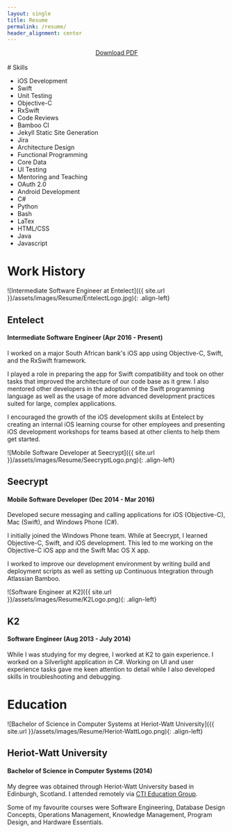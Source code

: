```yaml
---
layout: single
title: Resume
permalink: /resume/
header_alignment: center
---
```


<div style="text-align:center"> 
  <a href="https://gitlab.com/keeganrush/CV/raw/master/Keegan%20Rush%20CV.pdf">Download PDF</a>
</div>
<br/>
# Skills

<div>
  <ul class="skills-list">
    <li class="skill-5">iOS Development</li>
    <li class="skill-5">Swift</li>
    <li class="skill-5">Unit Testing</li>
    <li class="skill-5">Objective-C</li>
    <li class="skill-5">RxSwift</li>
    <li class="skill-5">Code Reviews</li>
    <li class="skill-5">Bamboo CI</li>
    <li class="skill-5">Jekyll Static Site Generation</li>
    <li class="skill-5">Jira</li>
    <li class="skill-4">Architecture Design</li>
    <li class="skill-4">Functional Programming</li>
    <li class="skill-4">Core Data</li>
    <li class="skill-4">UI Testing</li>
    <li class="skill-4">Mentoring and Teaching</li>
    <li class="skill-4">OAuth 2.0</li>
    <li class="skill-3">Android Development</li>
    <li class="skill-3">C#</li>
    <li class="skill-3">Python</li>
    <li class="skill-3">Bash</li>
    <li class="skill-3">LaTex</li>
    <li class="skill-3">HTML/CSS</li>
    <li class="skill-2">Java</li>
    <li class="skill-1">Javascript</li>
  </ul>
</div>

# Work History

![Intermediate Software Engineer at Entelect]({{ site.url }}/assets/images/Resume/EntelectLogo.jpg){: .align-left}
<h2 class="rightAlignedHeader">Entelect</h2>
<h4 class="rightAlignedHeader"> Intermediate Software Engineer (Apr 2016 - Present)</h4>
<p style="clear:both;">
I worked on a major South African bank's iOS app using Objective-C, Swift, and the RxSwift framework.
</p>
I played a role in preparing the app for Swift compatibility and took on other tasks that improved the architecture of our code base as it grew. I also mentored other developers in the adoption of the Swift programming language as well as the usage of more advanced development practices suited for large, complex applications.

I encouraged the growth of the iOS development skills at Entelect by creating an internal iOS learning course for other employees and presenting iOS development workshops for teams based at other clients to help them get started.

![Mobile Software Developer at Seecrypt]({{ site.url }}/assets/images/Resume/SeecryptLogo.png){: .align-left}
<h2 class="rightAlignedHeader">Seecrypt</h2>
<h4 class="rightAlignedHeader">Mobile Software Developer (Dec 2014 - Mar 2016)</h4>
<p style="clear:both;">
Developed secure messaging and calling applications for iOS (Objective-C), Mac (Swift), and Windows Phone (C#).
</p>
I initially joined the Windows Phone team. While at Seecrypt, I learned Objective-C, Swift, and iOS development. This led to me working on the Objective-C iOS app and the Swift Mac OS X app.

I worked to improve our development environment by writing build and deployment scripts as well as setting up Continuous Integration through Atlassian Bamboo.

![Software Engineer at K2]({{ site.url }}/assets/images/Resume/K2Logo.png){: .align-left}
<h2 class="rightAlignedHeader">K2</h2>
<h4 class="rightAlignedHeader">Software Engineer (Aug 2013 - July 2014)</h4>
<p style="clear:both;">
While I was studying for my degree, I worked at K2 to gain experience. I worked on a Silverlight application in C#. Working on UI and user experience tasks gave me keen attention to detail while I also developed skills in troubleshooting and debugging.
</p>

# Education

![Bachelor of Science in Computer Systems at Heriot-Watt University]({{ site.url }}/assets/images/Resume/Heriot-WattLogo.png){: .align-left}
<h2 class="rightAlignedHeader">Heriot-Watt University</h2>
<h4 class="rightAlignedHeader">Bachelor of Science in Computer Systems (2014)</h4>
<p style="clear:both;">
My degree was obtained through Heriot-Watt University based in Edinburgh, Scotland. I attended remotely via <a href="https://www.cti.ac.za/">CTI Education Group</a>.
</p>

Some of my favourite courses were Software Engineering, Database Design Concepts, Operations Management, Knowledge Management, Program Design, and Hardware Essentials.
